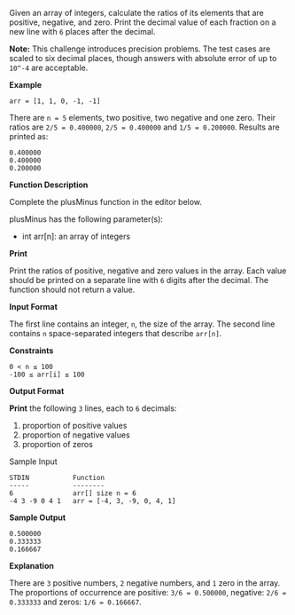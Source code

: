 Given an array of integers, calculate the ratios of its elements that are positive, negative, and zero. Print the decimal value of each fraction on a new line with `6` places after the decimal.

**Note:** This challenge introduces precision problems. The test cases are scaled to six decimal places, though answers with absolute error of up to `10^-4` are acceptable.

**Example**

`arr = [1, 1, 0, -1, -1]`

There are `n = 5` elements, two positive, two negative and one zero. Their ratios are `2/5 = 0.400000`, `2/5 = 0.400000` and `1/5 = 0.200000`. Results are printed as:
```
0.400000
0.400000
0.200000
```

**Function Description**

Complete the plusMinus function in the editor below.

plusMinus has the following parameter(s):

* int arr[n]: an array of integers

**Print**

Print the ratios of positive, negative and zero values in the array. Each value should be printed on a separate line with `6` digits after the decimal. The function should not return a value.

**Input Format**

The first line contains an integer, `n`, the size of the array.
The second line contains `n` space-separated integers that describe `arr[n]`.

**Constraints**
```
0 < n ≤ 100
-100 ≤ arr[i] ≤ 100
```

**Output Format**

**Print** the following `3` lines, each to `6` decimals:

1. proportion of positive values
2. proportion of negative values
3. proportion of zeros

Sample Input

```
STDIN           Function
-----           --------
6               arr[] size n = 6
-4 3 -9 0 4 1   arr = [-4, 3, -9, 0, 4, 1]
```

**Sample Output**
```
0.500000
0.333333
0.166667
```

**Explanation**

There are `3` positive numbers, `2` negative numbers, and `1` zero in the array.
The proportions of occurrence are positive: `3/6 = 0.500000`, negative: `2/6 = 0.333333` and zeros: `1/6 = 0.166667`.